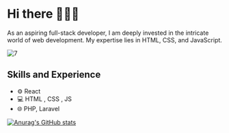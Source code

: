 # Hi there 🌟🌟🌟

As an aspiring full-stack developer, I am deeply invested in the intricate world of web development. My expertise lies in HTML, CSS, and JavaScript.

![7](https://github.com/s-s-sidhu/s-s-sidhu/assets/74487344/93c2b635-de44-4ba1-88e0-5954d4f431c1)



## Skills and Experience

* ⚙ React
* 💻 HTML , CSS , JS
* 🌐 PHP, Laravel



[![Anurag's GitHub stats](https://github-readme-stats.vercel.app/api?username=s-s-sidhu)](https://github.com/anuraghazra/github-readme-stats)

